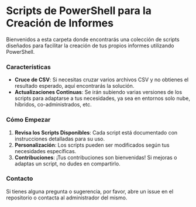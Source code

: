 # Scripts de PowerShell para la Creación de Informes

Bienvenidos a esta carpeta donde encontrarás una colección de scripts diseñados para facilitar la creación de tus propios informes utilizando PowerShell.

### Características

- **Cruce de CSV**: Si necesitas cruzar varios archivos CSV y no obtienes el resultado esperado, aquí encontrarás la solución.
- **Actualizaciones Continuas**: Se irán subiendo varias versiones de los scripts para adaptarse a tus necesidades, ya sea en entornos solo nube, híbridos, co-administrados, etc.

### Cómo Empezar

1. **Revisa los Scripts Disponibles**: Cada script está documentado con instrucciones detalladas para su uso.
2. **Personalización**: Los scripts pueden ser modificados según tus necesidades específicas.
3. **Contribuciones**: ¡Tus contribuciones son bienvenidas! Si mejoras o adaptas un script, no dudes en compartirlo.

### Contacto

Si tienes alguna pregunta o sugerencia, por favor, abre un issue en el repositorio o contacta al administrador del mismo.
